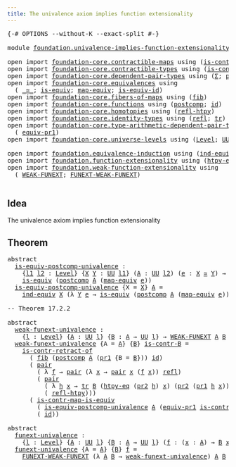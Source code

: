 ```yaml
---
title: The univalence axiom implies function extensionality
---
```


<pre class="Agda"><a id="78" class="Symbol">{-#</a> <a id="82" class="Keyword">OPTIONS</a> <a id="90" class="Pragma">--without-K</a> <a id="102" class="Pragma">--exact-split</a> <a id="116" class="Symbol">#-}</a>

<a id="121" class="Keyword">module</a> <a id="128" href="foundation.univalence-implies-function-extensionality.html" class="Module">foundation.univalence-implies-function-extensionality</a> <a id="182" class="Keyword">where</a>

<a id="189" class="Keyword">open</a> <a id="194" class="Keyword">import</a> <a id="201" href="foundation-core.contractible-maps.html" class="Module">foundation-core.contractible-maps</a> <a id="235" class="Keyword">using</a> <a id="241" class="Symbol">(</a><a id="242" href="foundation-core.contractible-maps.html#3861" class="Function">is-contr-map-is-equiv</a><a id="263" class="Symbol">)</a>
<a id="265" class="Keyword">open</a> <a id="270" class="Keyword">import</a> <a id="277" href="foundation-core.contractible-types.html" class="Module">foundation-core.contractible-types</a> <a id="312" class="Keyword">using</a> <a id="318" class="Symbol">(</a><a id="319" href="foundation-core.contractible-types.html#2626" class="Function">is-contr-retract-of</a><a id="338" class="Symbol">)</a>
<a id="340" class="Keyword">open</a> <a id="345" class="Keyword">import</a> <a id="352" href="foundation-core.dependent-pair-types.html" class="Module">foundation-core.dependent-pair-types</a> <a id="389" class="Keyword">using</a> <a id="395" class="Symbol">(</a><a id="396" href="foundation-core.dependent-pair-types.html#515" class="Record">Σ</a><a id="397" class="Symbol">;</a> <a id="399" href="foundation-core.dependent-pair-types.html#588" class="InductiveConstructor">pair</a><a id="403" class="Symbol">;</a> <a id="405" href="foundation-core.dependent-pair-types.html#605" class="Field">pr1</a><a id="408" class="Symbol">;</a> <a id="410" href="foundation-core.dependent-pair-types.html#617" class="Field">pr2</a><a id="413" class="Symbol">)</a>
<a id="415" class="Keyword">open</a> <a id="420" class="Keyword">import</a> <a id="427" href="foundation-core.equivalences.html" class="Module">foundation-core.equivalences</a> <a id="456" class="Keyword">using</a>
  <a id="464" class="Symbol">(</a> <a id="466" href="foundation-core.equivalences.html#1621" class="Function Operator">_≃_</a><a id="469" class="Symbol">;</a> <a id="471" href="foundation-core.equivalences.html#1556" class="Function">is-equiv</a><a id="479" class="Symbol">;</a> <a id="481" href="foundation-core.equivalences.html#1821" class="Function">map-equiv</a><a id="490" class="Symbol">;</a> <a id="492" href="foundation-core.equivalences.html#2323" class="Function">is-equiv-id</a><a id="503" class="Symbol">)</a>
<a id="505" class="Keyword">open</a> <a id="510" class="Keyword">import</a> <a id="517" href="foundation-core.fibers-of-maps.html" class="Module">foundation-core.fibers-of-maps</a> <a id="548" class="Keyword">using</a> <a id="554" class="Symbol">(</a><a id="555" href="foundation-core.fibers-of-maps.html#942" class="Function">fib</a><a id="558" class="Symbol">)</a>
<a id="560" class="Keyword">open</a> <a id="565" class="Keyword">import</a> <a id="572" href="foundation-core.functions.html" class="Module">foundation-core.functions</a> <a id="598" class="Keyword">using</a> <a id="604" class="Symbol">(</a><a id="605" href="foundation-core.functions.html#1119" class="Function">postcomp</a><a id="613" class="Symbol">;</a> <a id="615" href="foundation-core.functions.html#322" class="Function">id</a><a id="617" class="Symbol">)</a>
<a id="619" class="Keyword">open</a> <a id="624" class="Keyword">import</a> <a id="631" href="foundation-core.homotopies.html" class="Module">foundation-core.homotopies</a> <a id="658" class="Keyword">using</a> <a id="664" class="Symbol">(</a><a id="665" href="foundation-core.homotopies.html#1368" class="Function">refl-htpy</a><a id="674" class="Symbol">)</a>
<a id="676" class="Keyword">open</a> <a id="681" class="Keyword">import</a> <a id="688" href="foundation-core.identity-types.html" class="Module">foundation-core.identity-types</a> <a id="719" class="Keyword">using</a> <a id="725" class="Symbol">(</a><a id="726" href="foundation-core.identity-types.html#1820" class="InductiveConstructor">refl</a><a id="730" class="Symbol">;</a> <a id="732" href="foundation-core.identity-types.html#5702" class="Function">tr</a><a id="734" class="Symbol">)</a>
<a id="736" class="Keyword">open</a> <a id="741" class="Keyword">import</a> <a id="748" href="foundation-core.type-arithmetic-dependent-pair-types.html" class="Module">foundation-core.type-arithmetic-dependent-pair-types</a> <a id="801" class="Keyword">using</a>
  <a id="809" class="Symbol">(</a> <a id="811" href="foundation-core.type-arithmetic-dependent-pair-types.html#4159" class="Function">equiv-pr1</a><a id="820" class="Symbol">)</a>
<a id="822" class="Keyword">open</a> <a id="827" class="Keyword">import</a> <a id="834" href="foundation-core.universe-levels.html" class="Module">foundation-core.universe-levels</a> <a id="866" class="Keyword">using</a> <a id="872" class="Symbol">(</a><a id="873" href="Agda.Primitive.html#597" class="Postulate">Level</a><a id="878" class="Symbol">;</a> <a id="880" href="foundation-core.universe-levels.html#235" class="Primitive">UU</a><a id="882" class="Symbol">)</a>

<a id="885" class="Keyword">open</a> <a id="890" class="Keyword">import</a> <a id="897" href="foundation.equivalence-induction.html" class="Module">foundation.equivalence-induction</a> <a id="930" class="Keyword">using</a> <a id="936" class="Symbol">(</a><a id="937" href="foundation.equivalence-induction.html#816" class="Function">ind-equiv</a><a id="946" class="Symbol">)</a>
<a id="948" class="Keyword">open</a> <a id="953" class="Keyword">import</a> <a id="960" href="foundation.function-extensionality.html" class="Module">foundation.function-extensionality</a> <a id="995" class="Keyword">using</a> <a id="1001" class="Symbol">(</a><a id="1002" href="foundation-core.function-extensionality.html#965" class="Function">htpy-eq</a><a id="1009" class="Symbol">;</a> <a id="1011" href="foundation-core.function-extensionality.html#1047" class="Function">FUNEXT</a><a id="1017" class="Symbol">)</a>
<a id="1019" class="Keyword">open</a> <a id="1024" class="Keyword">import</a> <a id="1031" href="foundation.weak-function-extensionality.html" class="Module">foundation.weak-function-extensionality</a> <a id="1071" class="Keyword">using</a>
  <a id="1079" class="Symbol">(</a> <a id="1081" href="foundation.weak-function-extensionality.html#2092" class="Function">WEAK-FUNEXT</a><a id="1092" class="Symbol">;</a> <a id="1094" href="foundation.weak-function-extensionality.html#2804" class="Function">FUNEXT-WEAK-FUNEXT</a><a id="1112" class="Symbol">)</a>

</pre>
## Idea

The univalence axiom implies function extensionality

## Theorem

<pre class="Agda"><a id="1203" class="Keyword">abstract</a>
  <a id="is-equiv-postcomp-univalence"></a><a id="1214" href="foundation.univalence-implies-function-extensionality.html#1214" class="Function">is-equiv-postcomp-univalence</a> <a id="1243" class="Symbol">:</a>
    <a id="1249" class="Symbol">{</a><a id="1250" href="foundation.univalence-implies-function-extensionality.html#1250" class="Bound">l1</a> <a id="1253" href="foundation.univalence-implies-function-extensionality.html#1253" class="Bound">l2</a> <a id="1256" class="Symbol">:</a> <a id="1258" href="Agda.Primitive.html#597" class="Postulate">Level</a><a id="1263" class="Symbol">}</a> <a id="1265" class="Symbol">{</a><a id="1266" href="foundation.univalence-implies-function-extensionality.html#1266" class="Bound">X</a> <a id="1268" href="foundation.univalence-implies-function-extensionality.html#1268" class="Bound">Y</a> <a id="1270" class="Symbol">:</a> <a id="1272" href="foundation-core.universe-levels.html#235" class="Primitive">UU</a> <a id="1275" href="foundation.univalence-implies-function-extensionality.html#1250" class="Bound">l1</a><a id="1277" class="Symbol">}</a> <a id="1279" class="Symbol">(</a><a id="1280" href="foundation.univalence-implies-function-extensionality.html#1280" class="Bound">A</a> <a id="1282" class="Symbol">:</a> <a id="1284" href="foundation-core.universe-levels.html#235" class="Primitive">UU</a> <a id="1287" href="foundation.univalence-implies-function-extensionality.html#1253" class="Bound">l2</a><a id="1289" class="Symbol">)</a> <a id="1291" class="Symbol">(</a><a id="1292" href="foundation.univalence-implies-function-extensionality.html#1292" class="Bound">e</a> <a id="1294" class="Symbol">:</a> <a id="1296" href="foundation.univalence-implies-function-extensionality.html#1266" class="Bound">X</a> <a id="1298" href="foundation-core.equivalences.html#1621" class="Function Operator">≃</a> <a id="1300" href="foundation.univalence-implies-function-extensionality.html#1268" class="Bound">Y</a><a id="1301" class="Symbol">)</a> <a id="1303" class="Symbol">→</a>
    <a id="1309" href="foundation-core.equivalences.html#1556" class="Function">is-equiv</a> <a id="1318" class="Symbol">(</a><a id="1319" href="foundation-core.functions.html#1119" class="Function">postcomp</a> <a id="1328" href="foundation.univalence-implies-function-extensionality.html#1280" class="Bound">A</a> <a id="1330" class="Symbol">(</a><a id="1331" href="foundation-core.equivalences.html#1821" class="Function">map-equiv</a> <a id="1341" href="foundation.univalence-implies-function-extensionality.html#1292" class="Bound">e</a><a id="1342" class="Symbol">))</a>
  <a id="1347" href="foundation.univalence-implies-function-extensionality.html#1214" class="Function">is-equiv-postcomp-univalence</a> <a id="1376" class="Symbol">{</a><a id="1377" class="Argument">X</a> <a id="1379" class="Symbol">=</a> <a id="1381" href="foundation.univalence-implies-function-extensionality.html#1381" class="Bound">X</a><a id="1382" class="Symbol">}</a> <a id="1384" href="foundation.univalence-implies-function-extensionality.html#1384" class="Bound">A</a> <a id="1386" class="Symbol">=</a>
    <a id="1392" href="foundation.equivalence-induction.html#816" class="Function">ind-equiv</a> <a id="1402" href="foundation.univalence-implies-function-extensionality.html#1381" class="Bound">X</a> <a id="1404" class="Symbol">(λ</a> <a id="1407" href="foundation.univalence-implies-function-extensionality.html#1407" class="Bound">Y</a> <a id="1409" href="foundation.univalence-implies-function-extensionality.html#1409" class="Bound">e</a> <a id="1411" class="Symbol">→</a> <a id="1413" href="foundation-core.equivalences.html#1556" class="Function">is-equiv</a> <a id="1422" class="Symbol">(</a><a id="1423" href="foundation-core.functions.html#1119" class="Function">postcomp</a> <a id="1432" href="foundation.univalence-implies-function-extensionality.html#1384" class="Bound">A</a> <a id="1434" class="Symbol">(</a><a id="1435" href="foundation-core.equivalences.html#1821" class="Function">map-equiv</a> <a id="1445" href="foundation.univalence-implies-function-extensionality.html#1409" class="Bound">e</a><a id="1446" class="Symbol">)))</a> <a id="1450" href="foundation-core.equivalences.html#2323" class="Function">is-equiv-id</a>

<a id="1463" class="Comment">-- Theorem 17.2.2</a>

<a id="1482" class="Keyword">abstract</a>
  <a id="weak-funext-univalence"></a><a id="1493" href="foundation.univalence-implies-function-extensionality.html#1493" class="Function">weak-funext-univalence</a> <a id="1516" class="Symbol">:</a>
    <a id="1522" class="Symbol">{</a><a id="1523" href="foundation.univalence-implies-function-extensionality.html#1523" class="Bound">l</a> <a id="1525" class="Symbol">:</a> <a id="1527" href="Agda.Primitive.html#597" class="Postulate">Level</a><a id="1532" class="Symbol">}</a> <a id="1534" class="Symbol">{</a><a id="1535" href="foundation.univalence-implies-function-extensionality.html#1535" class="Bound">A</a> <a id="1537" class="Symbol">:</a> <a id="1539" href="foundation-core.universe-levels.html#235" class="Primitive">UU</a> <a id="1542" href="foundation.univalence-implies-function-extensionality.html#1523" class="Bound">l</a><a id="1543" class="Symbol">}</a> <a id="1545" class="Symbol">{</a><a id="1546" href="foundation.univalence-implies-function-extensionality.html#1546" class="Bound">B</a> <a id="1548" class="Symbol">:</a> <a id="1550" href="foundation.univalence-implies-function-extensionality.html#1535" class="Bound">A</a> <a id="1552" class="Symbol">→</a> <a id="1554" href="foundation-core.universe-levels.html#235" class="Primitive">UU</a> <a id="1557" href="foundation.univalence-implies-function-extensionality.html#1523" class="Bound">l</a><a id="1558" class="Symbol">}</a> <a id="1560" class="Symbol">→</a> <a id="1562" href="foundation.weak-function-extensionality.html#2092" class="Function">WEAK-FUNEXT</a> <a id="1574" href="foundation.univalence-implies-function-extensionality.html#1535" class="Bound">A</a> <a id="1576" href="foundation.univalence-implies-function-extensionality.html#1546" class="Bound">B</a>
  <a id="1580" href="foundation.univalence-implies-function-extensionality.html#1493" class="Function">weak-funext-univalence</a> <a id="1603" class="Symbol">{</a><a id="1604" class="Argument">A</a> <a id="1606" class="Symbol">=</a> <a id="1608" href="foundation.univalence-implies-function-extensionality.html#1608" class="Bound">A</a><a id="1609" class="Symbol">}</a> <a id="1611" class="Symbol">{</a><a id="1612" href="foundation.univalence-implies-function-extensionality.html#1612" class="Bound">B</a><a id="1613" class="Symbol">}</a> <a id="1615" href="foundation.univalence-implies-function-extensionality.html#1615" class="Bound">is-contr-B</a> <a id="1626" class="Symbol">=</a>
    <a id="1632" href="foundation-core.contractible-types.html#2626" class="Function">is-contr-retract-of</a>
      <a id="1658" class="Symbol">(</a> <a id="1660" href="foundation-core.fibers-of-maps.html#942" class="Function">fib</a> <a id="1664" class="Symbol">(</a><a id="1665" href="foundation-core.functions.html#1119" class="Function">postcomp</a> <a id="1674" href="foundation.univalence-implies-function-extensionality.html#1608" class="Bound">A</a> <a id="1676" class="Symbol">(</a><a id="1677" href="foundation-core.dependent-pair-types.html#605" class="Field">pr1</a> <a id="1681" class="Symbol">{</a><a id="1682" class="Argument">B</a> <a id="1684" class="Symbol">=</a> <a id="1686" href="foundation.univalence-implies-function-extensionality.html#1612" class="Bound">B</a><a id="1687" class="Symbol">}))</a> <a id="1691" href="foundation-core.functions.html#322" class="Function">id</a><a id="1693" class="Symbol">)</a>
      <a id="1701" class="Symbol">(</a> <a id="1703" href="foundation-core.dependent-pair-types.html#588" class="InductiveConstructor">pair</a>
        <a id="1716" class="Symbol">(</a> <a id="1718" class="Symbol">λ</a> <a id="1720" href="foundation.univalence-implies-function-extensionality.html#1720" class="Bound">f</a> <a id="1722" class="Symbol">→</a> <a id="1724" href="foundation-core.dependent-pair-types.html#588" class="InductiveConstructor">pair</a> <a id="1729" class="Symbol">(λ</a> <a id="1732" href="foundation.univalence-implies-function-extensionality.html#1732" class="Bound">x</a> <a id="1734" class="Symbol">→</a> <a id="1736" href="foundation-core.dependent-pair-types.html#588" class="InductiveConstructor">pair</a> <a id="1741" href="foundation.univalence-implies-function-extensionality.html#1732" class="Bound">x</a> <a id="1743" class="Symbol">(</a><a id="1744" href="foundation.univalence-implies-function-extensionality.html#1720" class="Bound">f</a> <a id="1746" href="foundation.univalence-implies-function-extensionality.html#1732" class="Bound">x</a><a id="1747" class="Symbol">))</a> <a id="1750" href="foundation-core.identity-types.html#1820" class="InductiveConstructor">refl</a><a id="1754" class="Symbol">)</a>
        <a id="1764" class="Symbol">(</a> <a id="1766" href="foundation-core.dependent-pair-types.html#588" class="InductiveConstructor">pair</a>
          <a id="1781" class="Symbol">(</a> <a id="1783" class="Symbol">λ</a> <a id="1785" href="foundation.univalence-implies-function-extensionality.html#1785" class="Bound">h</a> <a id="1787" href="foundation.univalence-implies-function-extensionality.html#1787" class="Bound">x</a> <a id="1789" class="Symbol">→</a> <a id="1791" href="foundation-core.identity-types.html#5702" class="Function">tr</a> <a id="1794" href="foundation.univalence-implies-function-extensionality.html#1612" class="Bound">B</a> <a id="1796" class="Symbol">(</a><a id="1797" href="foundation-core.function-extensionality.html#965" class="Function">htpy-eq</a> <a id="1805" class="Symbol">(</a><a id="1806" href="foundation-core.dependent-pair-types.html#617" class="Field">pr2</a> <a id="1810" href="foundation.univalence-implies-function-extensionality.html#1785" class="Bound">h</a><a id="1811" class="Symbol">)</a> <a id="1813" href="foundation.univalence-implies-function-extensionality.html#1787" class="Bound">x</a><a id="1814" class="Symbol">)</a> <a id="1816" class="Symbol">(</a><a id="1817" href="foundation-core.dependent-pair-types.html#617" class="Field">pr2</a> <a id="1821" class="Symbol">(</a><a id="1822" href="foundation-core.dependent-pair-types.html#605" class="Field">pr1</a> <a id="1826" href="foundation.univalence-implies-function-extensionality.html#1785" class="Bound">h</a> <a id="1828" href="foundation.univalence-implies-function-extensionality.html#1787" class="Bound">x</a><a id="1829" class="Symbol">)))</a>
          <a id="1843" class="Symbol">(</a> <a id="1845" href="foundation-core.homotopies.html#1368" class="Function">refl-htpy</a><a id="1854" class="Symbol">)))</a>
      <a id="1864" class="Symbol">(</a> <a id="1866" href="foundation-core.contractible-maps.html#3861" class="Function">is-contr-map-is-equiv</a>
        <a id="1896" class="Symbol">(</a> <a id="1898" href="foundation.univalence-implies-function-extensionality.html#1214" class="Function">is-equiv-postcomp-univalence</a> <a id="1927" href="foundation.univalence-implies-function-extensionality.html#1608" class="Bound">A</a> <a id="1929" class="Symbol">(</a><a id="1930" href="foundation-core.type-arithmetic-dependent-pair-types.html#4159" class="Function">equiv-pr1</a> <a id="1940" href="foundation.univalence-implies-function-extensionality.html#1615" class="Bound">is-contr-B</a><a id="1950" class="Symbol">))</a>
        <a id="1961" class="Symbol">(</a> <a id="1963" href="foundation-core.functions.html#322" class="Function">id</a><a id="1965" class="Symbol">))</a>

<a id="1969" class="Keyword">abstract</a>
  <a id="funext-univalence"></a><a id="1980" href="foundation.univalence-implies-function-extensionality.html#1980" class="Function">funext-univalence</a> <a id="1998" class="Symbol">:</a>
    <a id="2004" class="Symbol">{</a><a id="2005" href="foundation.univalence-implies-function-extensionality.html#2005" class="Bound">l</a> <a id="2007" class="Symbol">:</a> <a id="2009" href="Agda.Primitive.html#597" class="Postulate">Level</a><a id="2014" class="Symbol">}</a> <a id="2016" class="Symbol">{</a><a id="2017" href="foundation.univalence-implies-function-extensionality.html#2017" class="Bound">A</a> <a id="2019" class="Symbol">:</a> <a id="2021" href="foundation-core.universe-levels.html#235" class="Primitive">UU</a> <a id="2024" href="foundation.univalence-implies-function-extensionality.html#2005" class="Bound">l</a><a id="2025" class="Symbol">}</a> <a id="2027" class="Symbol">{</a><a id="2028" href="foundation.univalence-implies-function-extensionality.html#2028" class="Bound">B</a> <a id="2030" class="Symbol">:</a> <a id="2032" href="foundation.univalence-implies-function-extensionality.html#2017" class="Bound">A</a> <a id="2034" class="Symbol">→</a> <a id="2036" href="foundation-core.universe-levels.html#235" class="Primitive">UU</a> <a id="2039" href="foundation.univalence-implies-function-extensionality.html#2005" class="Bound">l</a><a id="2040" class="Symbol">}</a> <a id="2042" class="Symbol">(</a><a id="2043" href="foundation.univalence-implies-function-extensionality.html#2043" class="Bound">f</a> <a id="2045" class="Symbol">:</a> <a id="2047" class="Symbol">(</a><a id="2048" href="foundation.univalence-implies-function-extensionality.html#2048" class="Bound">x</a> <a id="2050" class="Symbol">:</a> <a id="2052" href="foundation.univalence-implies-function-extensionality.html#2017" class="Bound">A</a><a id="2053" class="Symbol">)</a> <a id="2055" class="Symbol">→</a> <a id="2057" href="foundation.univalence-implies-function-extensionality.html#2028" class="Bound">B</a> <a id="2059" href="foundation.univalence-implies-function-extensionality.html#2048" class="Bound">x</a><a id="2060" class="Symbol">)</a> <a id="2062" class="Symbol">→</a> <a id="2064" href="foundation-core.function-extensionality.html#1047" class="Function">FUNEXT</a> <a id="2071" href="foundation.univalence-implies-function-extensionality.html#2043" class="Bound">f</a>
  <a id="2075" href="foundation.univalence-implies-function-extensionality.html#1980" class="Function">funext-univalence</a> <a id="2093" class="Symbol">{</a><a id="2094" class="Argument">A</a> <a id="2096" class="Symbol">=</a> <a id="2098" href="foundation.univalence-implies-function-extensionality.html#2098" class="Bound">A</a><a id="2099" class="Symbol">}</a> <a id="2101" class="Symbol">{</a><a id="2102" href="foundation.univalence-implies-function-extensionality.html#2102" class="Bound">B</a><a id="2103" class="Symbol">}</a> <a id="2105" href="foundation.univalence-implies-function-extensionality.html#2105" class="Bound">f</a> <a id="2107" class="Symbol">=</a>
    <a id="2113" href="foundation.weak-function-extensionality.html#2804" class="Function">FUNEXT-WEAK-FUNEXT</a> <a id="2132" class="Symbol">(λ</a> <a id="2135" href="foundation.univalence-implies-function-extensionality.html#2135" class="Bound">A</a> <a id="2137" href="foundation.univalence-implies-function-extensionality.html#2137" class="Bound">B</a> <a id="2139" class="Symbol">→</a> <a id="2141" href="foundation.univalence-implies-function-extensionality.html#1493" class="Function">weak-funext-univalence</a><a id="2163" class="Symbol">)</a> <a id="2165" href="foundation.univalence-implies-function-extensionality.html#2098" class="Bound">A</a> <a id="2167" href="foundation.univalence-implies-function-extensionality.html#2102" class="Bound">B</a> <a id="2169" href="foundation.univalence-implies-function-extensionality.html#2105" class="Bound">f</a>
</pre>